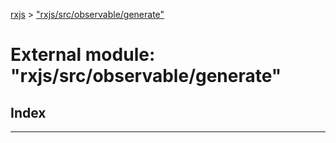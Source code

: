 [rxjs](../README.md) > ["rxjs/src/observable/generate"](../modules/_rxjs_src_observable_generate_.md)

# External module: "rxjs/src/observable/generate"

## Index

---

